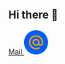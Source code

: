 ## Hi there 👋

[Mail <img src="https://github.com/dwfwby/dwfwby/blob/main/mail_ru_logo_icon_147267.webp" width="48">](mailto:czacind@bk.ru)
